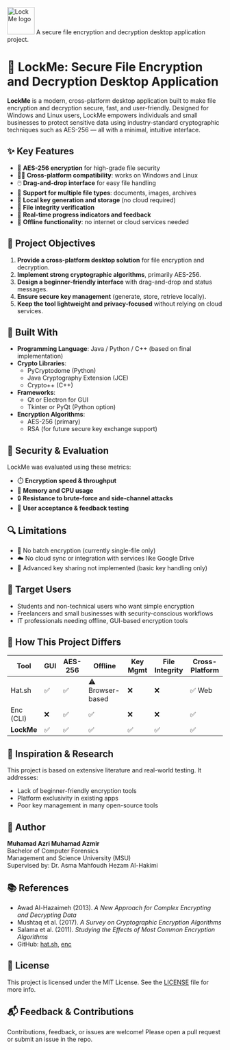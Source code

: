 <img src="https://lockme.my/logo_lockme_highRESver.png" alt="LockMe logo" height="64px" />
A secure file encryption and decryption desktop application project.

# 🔐 LockMe: Secure File Encryption and Decryption Desktop Application

**LockMe** is a modern, cross-platform desktop application built to make file encryption and decryption secure, fast, and user-friendly. Designed for Windows and Linux users, LockMe empowers individuals and small businesses to protect sensitive data using industry-standard cryptographic techniques such as AES-256 — all with a minimal, intuitive interface.

## ✨ Key Features

- 🔐 **AES-256 encryption** for high-grade file security
- 🧑‍💻 **Cross-platform compatibility**: works on Windows and Linux
- 🖱️ **Drag-and-drop interface** for easy file handling
- 📁 **Support for multiple file types**: documents, images, archives
- 🔑 **Local key generation and storage** (no cloud required)
- 🔎 **File integrity verification**
- 💬 **Real-time progress indicators and feedback**
- 🚫 **Offline functionality**: no internet or cloud services needed

## 🎯 Project Objectives

1. **Provide a cross-platform desktop solution** for file encryption and decryption.
2. **Implement strong cryptographic algorithms**, primarily AES-256.
3. **Design a beginner-friendly interface** with drag-and-drop and status messages.
4. **Ensure secure key management** (generate, store, retrieve locally).
5. **Keep the tool lightweight and privacy-focused** without relying on cloud services.

## 🧠 Built With

- **Programming Language**: Java / Python / C++ (based on final implementation)
- **Crypto Libraries**: 
  - PyCryptodome (Python)
  - Java Cryptography Extension (JCE)
  - Crypto++ (C++)
- **Frameworks**:
  - Qt or Electron for GUI
  - Tkinter or PyQt (Python option)
- **Encryption Algorithms**:
  - AES-256 (primary)
  - RSA (for future secure key exchange support)

## 🧪 Security & Evaluation

LockMe was evaluated using these metrics:
- ⏱️ **Encryption speed & throughput**
- 🧠 **Memory and CPU usage**
- 🔒 **Resistance to brute-force and side-channel attacks**
- 🧪 **User acceptance & feedback testing**

## 🔍 Limitations

- 🚫 No batch encryption (currently single-file only)
- ☁️ No cloud sync or integration with services like Google Drive
- 🔐 Advanced key sharing not implemented (basic key handling only)

## 🧩 Target Users

- Students and non-technical users who want simple encryption
- Freelancers and small businesses with security-conscious workflows
- IT professionals needing offline, GUI-based encryption tools

## 📌 How This Project Differs

| Tool     | GUI | AES-256 | Offline | Key Mgmt | File Integrity | Cross-Platform |
|----------|-----|---------|---------|-----------|----------------|----------------|
| Hat.sh   | ✅  | ✅      | ⚠️ Browser-based | ❌        | ❌             | ✅ Web         |
| Enc (CLI)| ❌  | ✅      | ✅      | ❌        | ❌             | ✅             |
| **LockMe** | ✅  | ✅      | ✅      | ✅        | ✅             | ✅             |

## 🧠 Inspiration & Research

This project is based on extensive literature and real-world testing. It addresses:
- Lack of beginner-friendly encryption tools
- Platform exclusivity in existing apps
- Poor key management in many open-source tools

## 🧑 Author

**Muhamad Azri Muhamad Azmir**  
Bachelor of Computer Forensics  
Management and Science University (MSU)  
Supervised by: Dr. Asma Mahfoudh Hezam Al-Hakimi

## 📚 References

- Awad Al-Hazaimeh (2013). *A New Approach for Complex Encrypting and Decrypting Data*  
- Mushtaq et al. (2017). *A Survey on Cryptographic Encryption Algorithms*  
- Salama et al. (2011). *Studying the Effects of Most Common Encryption Algorithms*  
- GitHub: [hat.sh](https://github.com/sh-dv/hat.sh), [enc](https://github.com/life4/enc)

## 📜 License

This project is licensed under the MIT License. See the [LICENSE](LICENSE) file for more info.

## 📬 Feedback & Contributions

Contributions, feedback, or issues are welcome! Please open a pull request or submit an issue in the repo.
